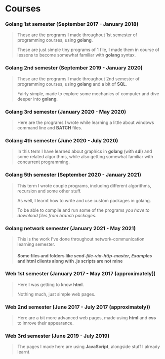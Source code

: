 # Courses
### Golang 1st semester (September 2017 - January 2018)
> These are the programs I made throughout 1st semester of programming courses, using **golang**.
> 
> These are just simple tiny programs of 1 file, I made them in course of lessons to become somewhat familiar with **golang** syntax.

### Golang 2nd semester (September 2019 - January 2020)
> These are the programs I made throughout 2nd semester of programming courses, using **golang** and a bit of **SQL**.
> 
> Fairly simple, made to explore some mechanics of computer and dive deeper into **golang**.

### Golang 3rd semester (January 2020 - May 2020)
> Here are the programs I wrote while learning a little about windows command line and **BATCH** files.

### Golang 4th semester (June 2020 - July 2020)
> In this term I have learned about graphics in **golang** (with **sdl**) and some related algorithms, while also getting somewhat familiar with concurrent programming.

### Golang 5th semester (September 2020 - January 2021)
> This term I wrote couple programs, including different algorithms, recursion and some other stuff.
> 
> As well, I learnt how to write and use custom packages in golang.
> 
> To be able to compile and run some of the programs *you have to download files from branch packages*.

### Golang network semester (January 2021 - May 2021)
> This is the work I've done throughout network-communication learning semester.
> 
> #### Some files and folders like *send-file-via-http-master*, *Examples* and html clients along with .js scripts are not mine

### Web 1st semester (January 2017 - May 2017 (approximately))
> Here I was getting to know **html**.
> 
> Nothing much, just simple web pages.

### Web 2nd semester (June 2017 - July 2017 (approximately))
> Here are a bit more advanced web pages, made using **html** and **css** to imrove their appearance.

### Web 3rd semester (June 2019 - July 2019)
> The pages I made here are using **JavaScript**, alongside stuff I already learnt.
